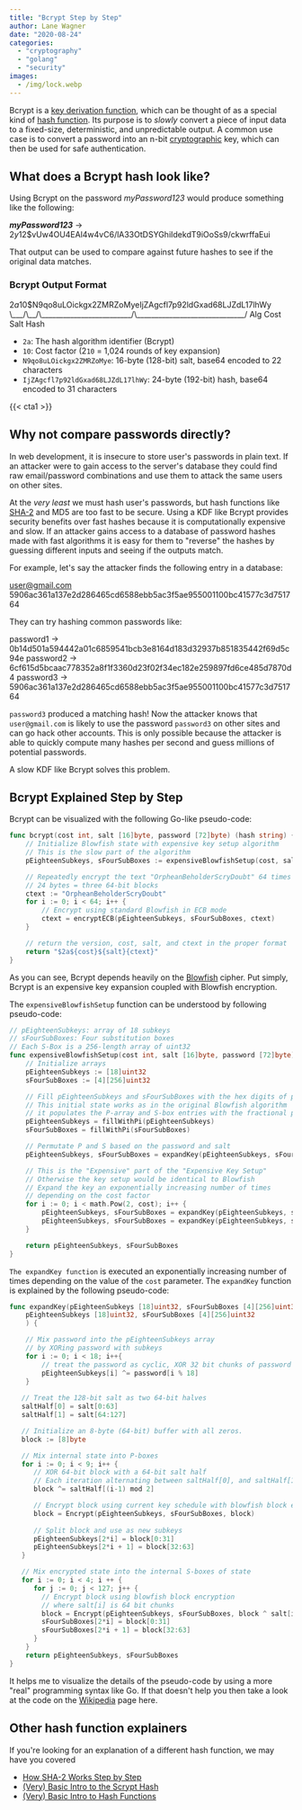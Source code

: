 ```yaml
---
title: "Bcrypt Step by Step"
author: Lane Wagner
date: "2020-08-24"
categories: 
  - "cryptography"
  - "golang"
  - "security"
images:
  - /img/lock.webp
---
```


Bcrypt is a [key derivation function](/cryptography/key-derivation-functions/), which can be thought of as a special kind of [hash function](/cryptography/very-basic-intro-to-hash-functions-sha-256-md-5-etc/). Its purpose is to _slowly_ convert a piece of input data to a fixed-size, deterministic, and unpredictable output. A common use case is to convert a password into an n-bit [cryptographic](/cryptography/what-is-cryptography/) key, which can then be used for safe authentication.

## What does a Bcrypt hash look like?

Using Bcrypt on the password _myPassword123_ would produce something like the following:

**_myPassword123_** \->
$2y$12$vUw4OU4EAl4w4vC6/lA33OtDSYGhiIdekdT9iOoSs9/ckwrffaEui

That output can be used to compare against future hashes to see if the original data matches.

### Bcrypt Output Format

$2a$10$N9qo8uLOickgx2ZMRZoMyeIjZAgcfl7p92ldGxad68LJZdL17lhWy
\\\_\_\_/\\\_\_/\\\_\_\_\_\_\_\_\_\_\_\_\_\_\_\_\_\_\_\_\_\_\_\_\_\_/\\\_\_\_\_\_\_\_\_\_\_\_\_\_\_\_\_\_\_\_\_\_\_\_\_\_\_\_\_\_\_/
Alg   Cost                  Salt                                            Hash

- `2a`: The hash algorithm identifier (Bcrypt)
- `10`: Cost factor (2`10` = 1,024 rounds of key expansion)
- `N9qo8uLOickgx2ZMRZoMye`: 16-byte (128-bit) salt, base64 encoded to 22 characters
- `IjZAgcfl7p92ldGxad68LJZdL17lhWy`: 24-byte (192-bit) hash, base64 encoded to 31 characters

{{< cta1 >}}

## Why not compare passwords directly?

In web development, it is insecure to store user's passwords in plain text. If an attacker were to gain access to the server's database they could find raw email/password combinations and use them to attack the same users on other sites.

At the _very least_ we must hash user's passwords, but hash functions like [SHA-2](/cryptography/how-sha-2-works-step-by-step-sha-256/) and MD5 are too fast to be secure. Using a KDF like Bcrypt provides security benefits over fast hashes because it is computationally expensive and slow. If an attacker gains access to a database of password hashes made with fast algorithms it is easy for them to "reverse" the hashes by guessing different inputs and seeing if the outputs match.

For example, let's say the attacker finds the following entry in a database:

user@gmail.com 5906ac361a137e2d286465cd6588ebb5ac3f5ae955001100bc41577c3d751764

They can try hashing common passwords like:

password1 ->
0b14d501a594442a01c6859541bcb3e8164d183d32937b851835442f69d5c94e
password2 ->
6cf615d5bcaac778352a8f1f3360d23f02f34ec182e259897fd6ce485d7870d4
password3 -> 5906ac361a137e2d286465cd6588ebb5ac3f5ae955001100bc41577c3d751764

  
`password3` produced a matching hash! Now the attacker knows that `user@gmail.com` is likely to use the password `password3` on other sites and can go hack other accounts. This is only possible because the attacker is able to quickly compute many hashes per second and guess millions of potential passwords.

A slow KDF like Bcrypt solves this problem.

## Bcrypt Explained Step by Step

Bcrypt can be visualized with the following Go-like pseudo-code:

```go
func bcrypt(cost int, salt [16]byte, password [72]byte) (hash string) {
	// Initialize Blowfish state with expensive key setup algorithm
	// This is the slow part of the algorithm
	pEighteenSubkeys, sFourSubBoxes := expensiveBlowfishSetup(cost, salt, password)

	// Repeatedly encrypt the text "OrpheanBeholderScryDoubt" 64 times
	// 24 bytes = three 64-bit blocks
	ctext := "OrpheanBeholderScryDoubt"
	for i := 0; i < 64; i++ {
		// Encrypt using standard Blowfish in ECB mode
		ctext = encryptECB(pEighteenSubkeys, sFourSubBoxes, ctext)
	}

	// return the version, cost, salt, and ctext in the proper format
	return "$2a${cost}${salt}{ctext}"
}
```

As you can see, Bcrypt depends heavily on the [Blowfish](https://en.wikipedia.org/wiki/Blowfish_(cipher)) cipher. Put simply, Bcrypt is an expensive key expansion coupled with Blowfish encryption.

The `expensiveBlowfishSetup` function can be understood by following pseudo-code:

```go
// pEighteenSubkeys: array of 18 subkeys
// sFourSubBoxes: Four substitution boxes
// Each S-Box is a 256-length array of uint32
func expensiveBlowfishSetup(cost int, salt [16]byte, password [72]byte) (pEighteenSubkeys [18]uint32, sFourSubBoxes [4][256]uint32) {
	// Initialize arrays
	pEighteenSubkeys := [18]uint32
	sFourSubBoxes := [4][256]uint32

	// Fill pEighteenSubkeys and sFourSubBoxes with the hex digits of pi 
	// This initial state works as in the original Blowfish algorithm
	// it populates the P-array and S-box entries with the fractional part of pi in hexadecimal
	pEighteenSubkeys = fillWithPi(pEighteenSubkeys)
	sFourSubBoxes = fillWithPi(sFourSubBoxes)

	// Permutate P and S based on the password and salt
	pEighteenSubkeys, sFourSubBoxes = expandKey(pEighteenSubkeys, sFourSubBoxes, salt, password)

	// This is the "Expensive" part of the "Expensive Key Setup"
	// Otherwise the key setup would be identical to Blowfish
	// Expand the key an exponentially increasing number of times
	// depending on the cost factor
	for i := 0; i < math.Pow(2, cost); i++ {
		pEighteenSubkeys, sFourSubBoxes = expandKey(pEighteenSubkeys, sFourSubBoxes, 0, password)
		pEighteenSubkeys, sFourSubBoxes = expandKey(pEighteenSubkeys, sFourSubBoxes, 0, salt)
	}

	return pEighteenSubkeys, sFourSubBoxes
}
```

`The expandKey function` is executed an exponentially increasing number of times depending on the value of the `cost` parameter. The `expandKey` function is explained by the following pseudo-code:

```go
func expandKey(pEighteenSubkeys [18]uint32, sFourSubBoxes [4][256]uint32, salt [16]byte, password [72]byte) (
	pEighteenSubkeys [18]uint32, sFourSubBoxes [4][256]uint32
	) {

	// Mix password into the pEighteenSubkeys array
	// by XORing password with subkeys
	for i := 0; i < 18; i++{
		// treat the password as cyclic, XOR 32 bit chunks of password with subkeys
		pEighteenSubkeys[i] ^= password[i % 18]
	}
 
   // Treat the 128-bit salt as two 64-bit halves 
   saltHalf[0] = salt[0:63]
   saltHalf[1] = salt[64:127]

   // Initialize an 8-byte (64-bit) buffer with all zeros.
   block := [8]byte

   // Mix internal state into P-boxes   
   for i := 0; i < 9; i++ {
	  // XOR 64-bit block with a 64-bit salt half
	  // Each iteration alternating between saltHalf[0], and saltHalf[1]
      block ^= saltHalf[(i-1) mod 2]

	  // Encrypt block using current key schedule with blowfish block encryption
	  block = Encrypt(pEighteenSubkeys, sFourSubBoxes, block)
	  
	  // Split block and use as new subkeys
      pEighteenSubkeys[2*i] = block[0:31]
	  pEighteenSubkeys[2*i + 1] = block[32:63]
   }

   // Mix encrypted state into the internal S-boxes of state
   for i := 0; i < 4; i ++ {
      for j := 0; j < 127; j++ {
		// Encrypt block using blowfish block encryption
		// where salt[i] is 64 bit chunks
        block = Encrypt(pEighteenSubkeys, sFourSubBoxes, block ^ salt[i])
        sFourSubBoxes[2*i] = block[0:31]
		sFourSubBoxes[2*i + 1] = block[32:63]
	  }
	}
    return pEighteenSubkeys, sFourSubBoxes
}
```

It helps me to visualize the details of the pseudo-code by using a more "real" programming syntax like Go. If that doesn't help you then take a look at the code on the [Wikipedia](https://en.wikipedia.org/wiki/Bcrypt#Algorithm) page here.

## Other hash function explainers

If you're looking for an explanation of a different hash function, we may have you covered

- [How SHA-2 Works Step by Step](/cryptography/how-sha-2-works-step-by-step-sha-256/)
- [(Very) Basic Intro to the Scrypt Hash](/cryptography/very-basic-intro-to-the-scrypt-hash/)
- [(Very) Basic Intro to Hash Functions](/cryptography/very-basic-intro-to-hash-functions-sha-256-md-5-etc/)
